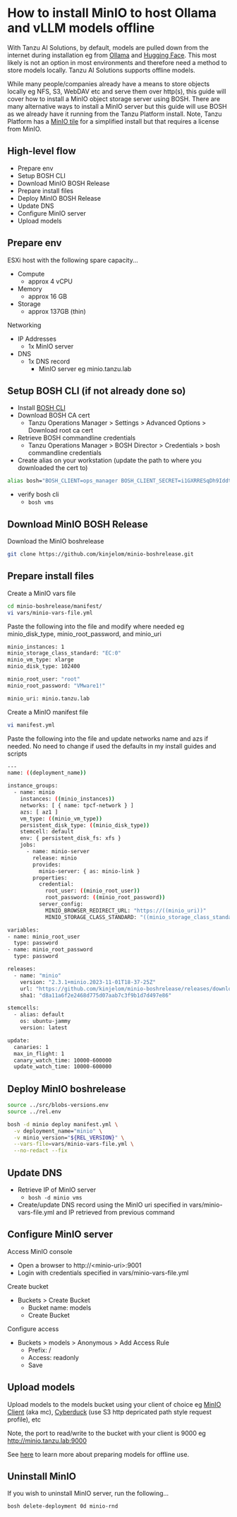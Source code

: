 # How to install MinIO to host Ollama and vLLM models offline

With Tanzu AI Solutions, by default, models are pulled down from the internet during installation eg from [Ollama](https://ollama.com/) and [Hugging Face](https://huggingface.co/). This most likely is not an option in most environments and therefore need a method to store models locally. Tanzu AI Solutions supports offline models. 

While many people/companies already have a means to store objects locally eg NFS, S3, WebDAV etc and serve them over http(s), this guide will cover how to install a MinIO object storage server using BOSH. There are many alternative ways to install a MinIO server but this guide will use BOSH as we already have it running from the Tanzu Platform install. Note, Tanzu Platform has a [MinIO tile](https://support.broadcom.com/group/ecx/productdownloads?subfamily=Minio%20Internal%20Blobstore%20for%20VMware%20Tanzu) for a simplified install but that requires a license from MinIO.  


## High-level flow
- Prepare env
- Setup BOSH CLI
- Download MinIO BOSH Release
- Prepare install files
- Deploy MinIO BOSH Release
- Update DNS
- Configure MinIO server
- Upload models


## Prepare env
ESXi host with the following spare capacity...
- Compute
  - approx 4 vCPU
- Memory
  - approx 16 GB
- Storage
  - approx 137GB (thin)

Networking
  - IP Addresses
    - 1x MinIO server
  - DNS
    - 1x DNS record
      - MinIO server eg minio.tanzu.lab
  

## Setup BOSH CLI (if not already done so)
- Install [BOSH CLI](https://bosh.io/docs/cli-v2-install/)
- Download BOSH CA cert
  - Tanzu Operations Manager > Settings > Advanced Options > Download root ca cert
- Retrieve BOSH commandline credentials
  - Tanzu Operations Manager > BOSH Director > Credentials > bosh commandline credentials
- Create alias on your workstation (update the path to where you downloaded the cert to)
```bash
alias bosh="BOSH_CLIENT=ops_manager BOSH_CLIENT_SECRET=i1GXRRESqDh9Iddtovvx_qCA2Lqyzvab BOSH_CA_CERT=/home/tanzu/root_ca_certificate BOSH_ENVIRONMENT=10.0.70.11 bosh "
```
- verify bosh cli
  - `bosh vms`

## Download MinIO BOSH Release

Download the MinIO boshrelease
```bash
git clone https://github.com/kinjelom/minio-boshrelease.git
```

## Prepare install files

Create a MinIO vars file
```bash
cd minio-boshrelease/manifest/
vi vars/minio-vars-file.yml
```

Paste the following into the file and modify where needed eg minio_disk_type, minio_root_password, and minio_uri
```bash
minio_instances: 1
minio_storage_class_standard: "EC:0"
minio_vm_type: xlarge
minio_disk_type: 102400

minio_root_user: "root"
minio_root_password: "VMware1!"

minio_uri: minio.tanzu.lab
```

Create a MinIO manifest file
```bash
vi manifest.yml
```

Paste the following into the file and update networks name and azs if needed. No need to change if used the defaults in my install guides and scripts
```bash
---
name: ((deployment_name))

instance_groups:
  - name: minio
    instances: ((minio_instances))
    networks: [ { name: tpcf-network } ]
    azs: [ az1 ]
    vm_type: ((minio_vm_type))
    persistent_disk_type: ((minio_disk_type))
    stemcell: default
    env: { persistent_disk_fs: xfs }
    jobs:
      - name: minio-server
        release: minio
        provides:
          minio-server: { as: minio-link }
        properties:
          credential:
            root_user: ((minio_root_user))
            root_password: ((minio_root_password))
          server_config:
            MINIO_BROWSER_REDIRECT_URL: "https://((minio_uri))"
            MINIO_STORAGE_CLASS_STANDARD: "((minio_storage_class_standard))"

variables:
- name: minio_root_user
  type: password
- name: minio_root_password
  type: password

releases:
  - name: "minio"
    version: "2.3.1+minio.2023-11-01T18-37-25Z"
    url: "https://github.com/kinjelom/minio-boshrelease/releases/download/v2.3.1+minio.2023-11-01T18-37-25Z/minio-boshrelease-2.3.1+minio.2023-11-01T18-37-25Z.tgz"
    sha1: "d8a11a6f2e2468d775d07aab7c3f9b1d7d497e86"

stemcells:
  - alias: default
    os: ubuntu-jammy
    version: latest

update:
  canaries: 1
  max_in_flight: 1
  canary_watch_time: 10000-600000
  update_watch_time: 10000-600000
```


## Deploy MinIO boshrelease


```bash
source ../src/blobs-versions.env
source ../rel.env

bosh -d minio deploy manifest.yml \
  -v deployment_name="minio" \
  -v minio_version="${REL_VERSION}" \
  --vars-file=vars/minio-vars-file.yml \
  --no-redact --fix
```

## Update DNS
- Retrieve IP of MinIO server
  - `bosh -d minio vms`
- Create/update DNS record using the MinIO uri specified in vars/minio-vars-file.yml and IP retrieved from previous command


## Configure MinIO server
Access MinIO console
- Open a browser to http://\<minio-uri\>:9001
- Login with credentials specified in vars/minio-vars-file.yml 

Create bucket
- Buckets > Create Bucket
  - Bucket name: models
  - Create Bucket

Configure access
- Buckets > models > Anonymous > Add Access Rule
  - Prefix: /
  - Access: readonly
  - Save

## Upload models
Upload models to the models bucket using your client of choice eg [MinIO Client](https://min.io/docs/minio/linux/reference/minio-mc.html) (aka mc), [Cyberduck](https://cyberduck.io/) (use S3 http depricated path style request profile), etc 

Note, the port to read/write to the bucket with your client is 9000 eg http://minio.tanzu.lab:9000

See [here](https://techdocs.broadcom.com/us/en/vmware-tanzu/platform-services/genai-on-tanzu-platform-for-cloud-foundry/10-0/ai-cf/tutorials-offline-model-support.html) to learn more about preparing models for offline use.

## Uninstall MinIO
If you wish to uninstall MinIO server, run the following...
```bash
bosh delete-deployment 0d minio-rnd
```
